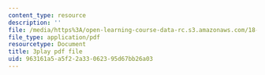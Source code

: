 ```yaml
---
content_type: resource
description: ''
file: /media/https%3A/open-learning-course-data-rc.s3.amazonaws.com/18-01sc-single-variable-calculus-fall-2010/963161a5a5f22a33062395d67bb26a03_eHJuAByQf5A.pdf
file_type: application/pdf
resourcetype: Document
title: 3play pdf file
uid: 963161a5-a5f2-2a33-0623-95d67bb26a03
---
```

